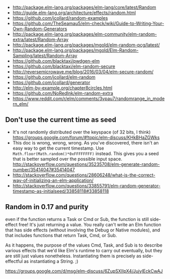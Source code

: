 - http://package.elm-lang.org/packages/elm-lang/core/latest/Random
- http://guide.elm-lang.org/architecture/effects/random.html
- https://github.com/jcollard/random-examples
- https://github.com/TheSeamau5/elm-check/wiki/Guide-to-Writing-Your-Own-Random-Generators
- http://package.elm-lang.org/packages/elm-community/elm-random-extra/latest/Random-Array
- http://package.elm-lang.org/packages/mgold/elm-random-pcg/latest/
- http://package.elm-lang.org/packages/mgold/Elm-Random-Sampling/latest/Random-Array
- https://github.com/blacktaxi/pwdgen-elm
- https://github.com/blacktaxi/elm-random-secure
- http://reversemicrowave.me/blog/2016/03/04/elm-secure-random/
- https://github.com/jcollard/elm-random
- https://github.com/jcollard/generator
- http://elm-by-example.org/chapter8circles.html
- https://github.com/NoRedInk/elm-random-extra
- https://www.reddit.com/r/elm/comments/3vpau7/randomrange_in_modern_elm/

## Don't use the current time as seed

- It's not randomly distributed over the keyspace (of 32 bits, I think) https://groups.google.com/forum/#!topic/elm-discuss/KHkBHaZGWks
- This doc is wrong, wrong, wrong. As you've discovered, there isn't an easy way to get the current timestamp. Use `Math.floor(Math.random()*0xFFFFFFFF)` instead. This gives you a seed that is better sampled over the possible input space. http://stackoverflow.com/questions/35235708/elm-generate-random-number/35414047#35414047
- http://stackoverflow.com/questions/28606248/what-is-the-correct-way-of-initializing-an-elm-application/
- http://stackoverflow.com/questions/33855791/elm-random-generator-timestamp-as-initialseed/33858118#33858118

## Random in 0.17 and purity

even if the function returns a Task or Cmd or Sub, the function is still side-effect free! It's just returning a value. You really can't write an Elm function that has side effects (without involving the Debug or Native modules), and that includes functions that return Task, Cmd, or Sub.

As it happens, the purpose of the values Cmd, Task, and Sub is to describe various effects that we'd like Elm's runtime to carry out eventually, but they are still just values nonetheless. Instantiating them is precisely as side-effectful as instantiating a String. ;)

https://groups.google.com/d/msg/elm-discuss/6ZupSXIIpX4/JujylEckCwAJ
